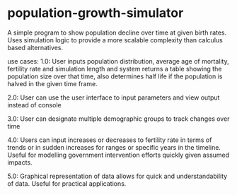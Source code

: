 # population-growth-simulator
A simple program to show population decline over time at given birth rates. Uses simulation logic to provide a more scalable complexity than calculus based alternatives.

use cases:
1.0: User inputs population distribution, average age of mortality, fertility rate and simulation length and system returns a table showing the population size over that time,
also determines half life if the population is halved in the given time frame.

2.0: User can use the user interface to input parameters and view output instead of console

3.0: User can designate multiple demographic groups to track changes over time

4.0: Users can input increases or decreases to fertility rate in terms of trends or in sudden increases for ranges or specific years in the timeline. Useful for modelling government intervention efforts quickly given assumed impacts.

5.0: Graphical representation of data allows for quick and understandability of data. Useful for practical applications. 

